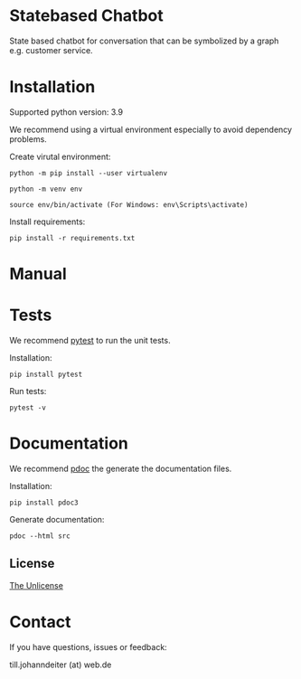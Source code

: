 # Statebased Chatbot

State based chatbot for conversation that can be symbolized by a graph e.g. customer service.


# Installation

Supported python version: 3.9

We recommend using a virtual environment especially to avoid dependency problems. 

Create virutal environment:

```
python -m pip install --user virtualenv

python -m venv env

source env/bin/activate (For Windows: env\Scripts\activate)
```

Install requirements:

```
pip install -r requirements.txt
```

# Manual


# Tests

We recommend [pytest](https://pytest.org/) to run the unit tests. 

Installation:

```
pip install pytest
```

Run tests:

```
pytest -v
```

# Documentation

We recommend [pdoc](https://pdoc3.github.io/pdoc/) the generate the documentation files.

Installation:

```
pip install pdoc3
```

Generate documentation:

```
pdoc --html src
```

## License

[The Unlicense](https://choosealicense.com/licenses/unlicense/)


# Contact

If you have questions, issues or feedback: 

till.johanndeiter (at) web.de
